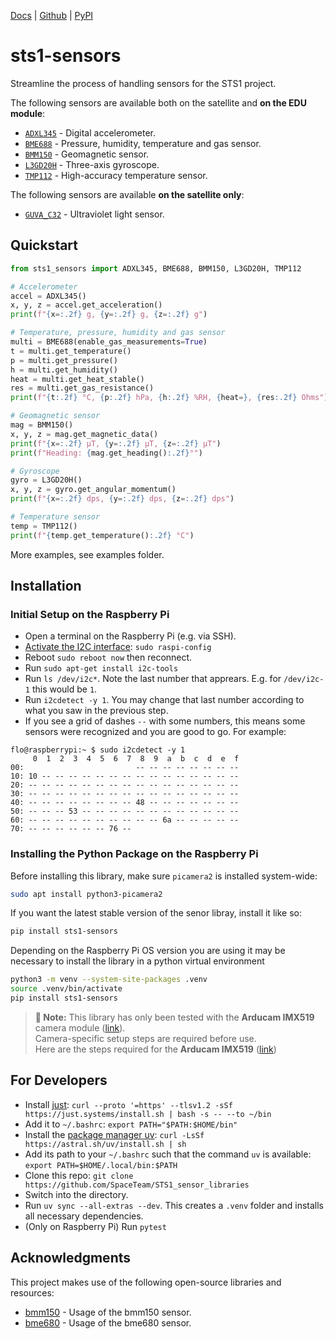 [Docs](https://spaceteam.github.io/STS1_sensor_libraries/) | [Github](https://github.com/SpaceTeam/STS1_sensor_libraries) | [PyPI](https://pypi.org/project/sts1-sensors/)

# sts1-sensors

Streamline the process of handling sensors for the STS1 project.

The following sensors are available both on the satellite and **on the EDU module**:
* [`ADXL345`](https://www.analog.com/en/products/adxl345.html) - Digital accelerometer.
* [`BME688`](https://www.bosch-sensortec.com/products/environmental-sensors/gas-sensors/bme688/) - Pressure, humidity, temperature and gas sensor.
* [`BMM150`](https://www.bosch-sensortec.com/products/motion-sensors/magnetometers/bmm150/) - Geomagnetic sensor.
* [`L3GD20H`](https://www.pololu.com/file/0J731/L3GD20H.pdf) - Three-axis gyroscope.
* [`TMP112`](https://www.ti.com/product/TMP112) - High-accuracy temperature sensor.

The following sensors are available **on the satellite only**:
* [`GUVA_C32`](https://www.digikey.de/de/products/detail/genicom-co-ltd/GUVA-C32SM/9960949) - Ultraviolet light sensor.

## Quickstart

```python
from sts1_sensors import ADXL345, BME688, BMM150, L3GD20H, TMP112

# Accelerometer
accel = ADXL345()
x, y, z = accel.get_acceleration()
print(f"{x=:.2f} g, {y=:.2f} g, {z=:.2f} g")

# Temperature, pressure, humidity and gas sensor
multi = BME688(enable_gas_measurements=True)
t = multi.get_temperature()
p = multi.get_pressure()
h = multi.get_humidity()
heat = multi.get_heat_stable()
res = multi.get_gas_resistance()
print(f"{t:.2f} °C, {p:.2f} hPa, {h:.2f} %RH, {heat=}, {res:.2f} Ohms")

# Geomagnetic sensor
mag = BMM150()
x, y, z = mag.get_magnetic_data()
print(f"{x=:.2f} µT, {y=:.2f} µT, {z=:.2f} µT")
print(f"Heading: {mag.get_heading():.2f}°")

# Gyroscope
gyro = L3GD20H()
x, y, z = gyro.get_angular_momentum()
print(f"{x=:.2f} dps, {y=:.2f} dps, {z=:.2f} dps")

# Temperature sensor
temp = TMP112()
print(f"{temp.get_temperature():.2f} °C")
```
More examples, see examples folder.

## Installation

### Initial Setup on the Raspberry Pi

* Open a terminal on the Raspberry Pi (e.g. via SSH).
* [Activate the I2C interface](https://www.raspberrypi-spy.co.uk/2014/11/enabling-the-i2c-interface-on-the-raspberry-pi/): `sudo raspi-config`
* Reboot `sudo reboot now` then reconnect.
* Run `sudo apt-get install i2c-tools`
* Run `ls /dev/i2c*`. Note the last number that apprears. E.g. for `/dev/i2c-1` this would be `1`.
* Run `i2cdetect -y 1`. You may change that last number according to what you saw in the previous step.
* If you see a grid of dashes `--` with some numbers, this means some sensors were recognized and you are good to go. For example:
```
flo@raspberrypi:~ $ sudo i2cdetect -y 1
     0  1  2  3  4  5  6  7  8  9  a  b  c  d  e  f
00:                         -- -- -- -- -- -- -- --
10: 10 -- -- -- -- -- -- -- -- -- -- -- -- -- -- --
20: -- -- -- -- -- -- -- -- -- -- -- -- -- -- -- --
30: -- -- -- -- -- -- -- -- -- -- -- -- -- -- -- --
40: -- -- -- -- -- -- -- -- 48 -- -- -- -- -- -- --
50: -- -- -- 53 -- -- -- -- -- -- -- -- -- -- -- --
60: -- -- -- -- -- -- -- -- -- -- 6a -- -- -- -- --
70: -- -- -- -- -- -- 76 --
```

### Installing the Python Package on the Raspberry Pi
Before installing this library, make sure `picamera2` is installed system-wide:  
```bash
sudo apt install python3-picamera2
```

If you want the latest stable version of the senor libray, install it like so:
```bash
pip install sts1-sensors
```

Depending on the Raspberry Pi OS version you are using it may be necessary to install the library in a python virtual environment
```bash
python3 -m venv --system-site-packages .venv
source .venv/bin/activate
pip install sts1-sensors
```

> **🚨 Note:** This library has only been tested with the **Arducam IMX519** camera module ([link](https://www.uctronics.com/arducam-mini-16mp-imx519-camera-module-raspberry-pi-zero.html)).  
> Camera-specific setup steps are required before use.  
> Here are the steps required for the **Arducam IMX519** ([link](https://docs.arducam.com/Raspberry-Pi-Camera/Native-camera/16MP-IMX519/))
## For Developers

* Install [just](https://github.com/casey/just?tab=readme-ov-file#pre-built-binaries): `curl --proto '=https' --tlsv1.2 -sSf https://just.systems/install.sh | bash -s -- --to ~/bin`
* Add it to `~/.bashrc`: `export PATH="$PATH:$HOME/bin"`
* Install the [package manager uv](https://docs.astral.sh/uv/getting-started/installation/): `curl -LsSf https://astral.sh/uv/install.sh | sh`
* Add its path to your `~/.bashrc` such that the command `uv` is available: `export PATH=$HOME/.local/bin:$PATH`
* Clone this repo: `git clone https://github.com/SpaceTeam/STS1_sensor_libraries`
* Switch into the directory.
* Run `uv sync --all-extras --dev`. This creates a `.venv` folder and installs all necessary dependencies.
* (Only on Raspberry Pi) Run `pytest`

## Acknowledgments

This project makes use of the following open-source libraries and resources:

* [bmm150](https://gitlab.com/umoreau/bmm150) - Usage of the bmm150 sensor.
* [bme680](https://github.com/pimoroni/bme680-python) - Usage of the bme680 sensor.
